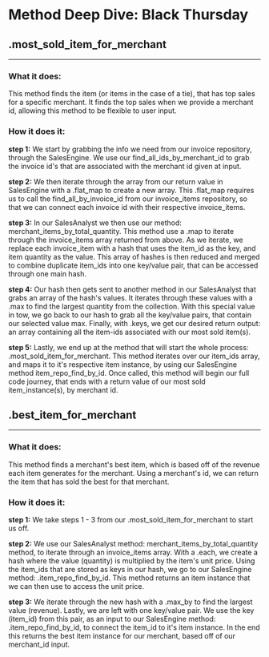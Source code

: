 # Method Deep Dive: Black Thursday

## .most_sold_item_for_merchant
-----------------------------------------------------
### What it does:
This method finds the item (or items in the case of a tie), that has top sales for a specific merchant. It finds the top sales when we provide a merchant id, allowing this method to be flexible to user input.  

### How it does it:
**step 1:** We start by grabbing the info we need from our invoice repository, through the SalesEngine. We use our find_all_ids_by_merchant_id to grab the invoice id's that are associated with the merchant id given at input. 

**step 2:** We then iterate through the array from our return value in SalesEngine with a .flat_map to create a new array. This .flat_map requires us to call the find_all_by_invoice_id from our invoice_items repository, so that we can connect each invoice id with their respective invoice_items. 

**step 3:** In our SalesAnalyst we then use our method: merchant_items_by_total_quantity. This method use a .map to iterate through the invoice_items array returned from above. As we iterate, we replace each invoice_item with a hash that uses the item_id as the key, and item quantity as the value. This array of hashes is then reduced and merged to combine duplicate item_ids into one key/value pair, that can be accessed through one main hash. 

**step 4:** Our hash then gets sent to another method in our SalesAnalyst that grabs an array of the hash's values. It iterates through these values with a .max to find the largest quantity from the collection. With this special value in tow, we go back to our hash to grab all the key/value pairs, that contain our selected value max. Finally, with .keys, we get our desired return output: an array containing all the item-ids associated with our most sold item(s).

**step 5:** Lastly, we end up at the method that will start the whole process: .most_sold_item_for_merchant. This method iterates over our item_ids array, and maps it to it's respective item instance, by using our SalesEngine method item_repo_find_by_id. Once called, this method will begin our full code journey, that ends with a return value of our most sold item_instance(s), by merchant id.

## .best_item_for_merchant
-------------------------------------------------------
### What it does:
This method finds a merchant's best item, which is based off of the revenue each item generates for the merchant. Using a merchant's id, we can return the item that has sold the best for that merchant. 

### How it does it:
**step 1:** We take steps 1 - 3 from our .most_sold_item_for_merchant to start us off. 

**step 2:** We use our SalesAnalyst method: merchant_items_by_total_quantity method, to iterate through an invoice_items array. With a .each, we create a hash where the value (quantity) is multiplied by the item's unit price. Using the item_ids that are stored as keys in our hash, we go to our SalesEngine method: .item_repo_find_by_id. This method returns an item instance that we can then use to access the unit price. 

**step 3:** We iterate through the new hash with a .max_by to find the largest value (revenue). Lastly, we are left with one key/value pair. We use the key (item_id) from this pair, as an input to our SalesEngine method: .item_repo_find_by_id, to connect the item_id to it's item instance. In the end this returns the best item instance for our merchant, based off of our merchant_id input. 
